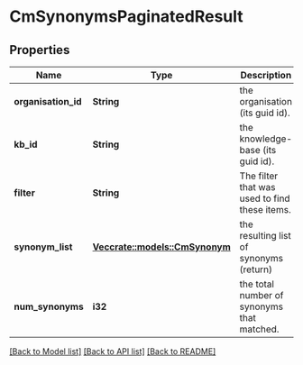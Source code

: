 # CmSynonymsPaginatedResult

## Properties

Name | Type | Description | Notes
------------ | ------------- | ------------- | -------------
**organisation_id** | **String** | the organisation (its guid id). | 
**kb_id** | **String** | the knowledge-base (its guid id). | 
**filter** | **String** | The filter that was used to find these items. | 
**synonym_list** | [**Vec<crate::models::CmSynonym>**](CMSynonym.md) | the resulting list of synonyms (return) | 
**num_synonyms** | **i32** | the total number of synonyms that matched. | 

[[Back to Model list]](../README.md#documentation-for-models) [[Back to API list]](../README.md#documentation-for-api-endpoints) [[Back to README]](../README.md)


